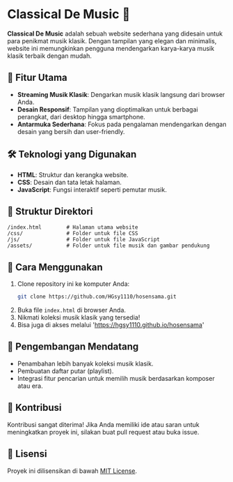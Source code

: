 # Classical De Music 🎵

**Classical De Music** adalah sebuah website sederhana yang didesain untuk para penikmat musik klasik. Dengan tampilan yang elegan dan minimalis, website ini memungkinkan pengguna mendengarkan karya-karya musik klasik terbaik dengan mudah.

## 🎯 Fitur Utama

- **Streaming Musik Klasik**: Dengarkan musik klasik langsung dari browser Anda.
- **Desain Responsif**: Tampilan yang dioptimalkan untuk berbagai perangkat, dari desktop hingga smartphone.
- **Antarmuka Sederhana**: Fokus pada pengalaman mendengarkan dengan desain yang bersih dan user-friendly.

## 🛠️ Teknologi yang Digunakan

- **HTML**: Struktur dan kerangka website.
- **CSS**: Desain dan tata letak halaman.
- **JavaScript**: Fungsi interaktif seperti pemutar musik.

## 📂 Struktur Direktori

```
/index.html        # Halaman utama website
/css/              # Folder untuk file CSS
/js/               # Folder untuk file JavaScript
/assets/           # Folder untuk file musik dan gambar pendukung
```

## 🚀 Cara Menggunakan

1. Clone repository ini ke komputer Anda:
   ```bash
   git clone https://github.com/HGsy1110/hosensama.git
   ```
2. Buka file `index.html` di browser Anda.
3. Nikmati koleksi musik klasik yang tersedia!
4. Bisa juga di akses melalui 'https://hgsy1110.github.io/hosensama'

## 📌 Pengembangan Mendatang

- Penambahan lebih banyak koleksi musik klasik.
- Pembuatan daftar putar (playlist).
- Integrasi fitur pencarian untuk memilih musik berdasarkan komposer atau era.

## 🤝 Kontribusi

Kontribusi sangat diterima! Jika Anda memiliki ide atau saran untuk meningkatkan proyek ini, silakan buat pull request atau buka issue.

## 📄 Lisensi

Proyek ini dilisensikan di bawah [MIT License](LICENSE).
